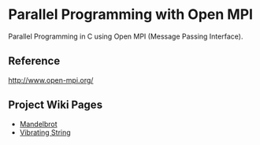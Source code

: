 # Parallel Programming with Open MPI
Parallel Programming in C using Open MPI (Message Passing Interface).

## Reference
http://www.open-mpi.org/

## Project Wiki Pages

* [Mandelbrot](https://github.com/cabelshrestha/parallelprogrammingOpenMPI/wiki/MandelBrot)
* [Vibrating String](https://github.com/cabelshrestha/parallelprogrammingOpenMPI/wiki/Vibrating-String)


